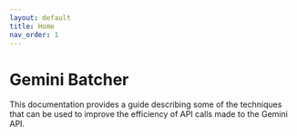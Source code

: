 ```yaml
---
layout: default
title: Home
nav_order: 1
---
```


# Gemini Batcher

This documentation provides a guide describing some of the techniques that can be used to improve the efficiency of API calls made to the Gemini API.